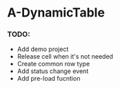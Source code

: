 # A-DynamicTable

### TODO:
- Add demo project
- Release cell when it's not needed
- Create common row type
- Add status change event
- Add pre-load fucntion  